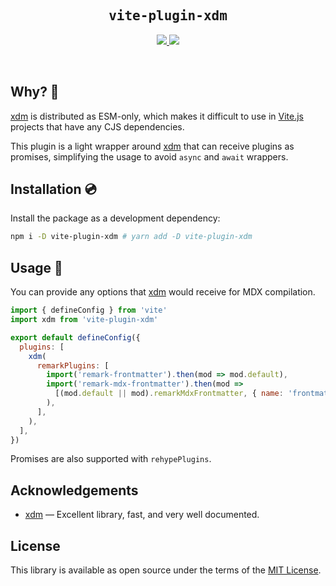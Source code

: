 <h2 align='center'><samp>vite-plugin-xdm</samp></h2>

<p align='center'>
  <a href='https://www.npmjs.com/package/vite-plugin-xdm'>
    <img src='https://img.shields.io/npm/v/vite-plugin-xdm?color=222&style=flat-square'>
  </a>
  <a href='https://github.com/ElMassimo/vite-plugin-xdm/blob/main/LICENSE.txt'>
    <img src='https://img.shields.io/badge/license-MIT-blue.svg'>
  </a>
</p>

<br>

[plugin]: https://github.com/ElMassimo/vite-plugin-xdm
[vite.js]: http://vitejs.dev/
[xdm]: https://github.com/wooorm/xdm

## Why? 🤔

[xdm] is distributed as ESM-only, which makes it difficult to use
in [Vite.js] projects that have any CJS dependencies.

This plugin is a light wrapper around [xdm] that can receive plugins as promises,
simplifying the usage to avoid `async` and `await` wrappers.


## Installation 💿

Install the package as a development dependency:

```bash
npm i -D vite-plugin-xdm # yarn add -D vite-plugin-xdm
```

## Usage 🚀

You can provide any options that [xdm] would receive for MDX compilation.

```js
import { defineConfig } from 'vite'
import xdm from 'vite-plugin-xdm'

export default defineConfig({
  plugins: [
    xdm(
      remarkPlugins: [
        import('remark-frontmatter').then(mod => mod.default),
        import('remark-mdx-frontmatter').then(mod =>
          [(mod.default || mod).remarkMdxFrontmatter, { name: 'frontmatter' }]
        ),
      ],
    ),
  ],
})
```

Promises are also supported with `rehypePlugins`.

## Acknowledgements

- [xdm] — Excellent library, fast, and very well documented.

## License

This library is available as open source under the terms of the [MIT License](https://opensource.org/licenses/MIT).
